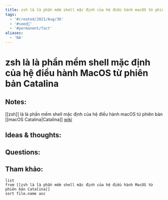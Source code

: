 ```yaml
---
title: zsh là là phần mềm shell mặc định của hệ điều hành macOS từ phiên bản Catalina
tags:
  - '#created/2021/Aug/30'
  - '#seed🥜'
  - '#permanent/fact'
aliases:
  - 'NA'
---
```

# zsh là là phần mềm shell mặc định của hệ điều hành MacOS từ phiên bản Catalina

## Notes:
[[zsh]] là là phần mềm shell mặc định của hệ điều hành macOS từ phiên bản [[macOS Catalina|Catalina]] [wiki](https://vi.wikipedia.org/wiki/Bash)


## Ideas & thoughts:

## Questions:


## Tham khảo:
```dataview
list
from [[zsh là là phần mềm shell mặc định của hệ điều hành MacOS từ phiên bản Catalina]]
sort file.name asc
```